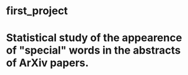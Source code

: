 # first_project
# Statistical study of the appearence of "special" words in the abstracts of ArXiv papers.
